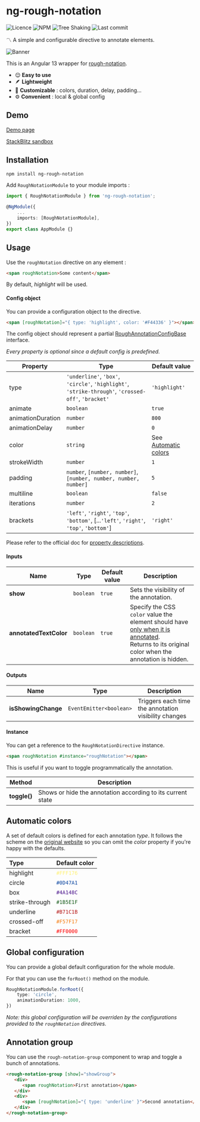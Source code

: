 # ng-rough-notation
![Licence](https://badgen.net/badge/license/MIT/blue)
![NPM](https://badgen.net/npm/dw/ng-rough-notation)
![Tree Shaking](https://badgen.net/bundlephobia/tree-shaking/ng-rough-notation)
![Last commit](https://badgen.net/github/last-commit/jornetsimon/ng-rough-notation)

〽️ A simple and configurable directive to annotate elements.

![Banner](https://i.imgur.com/IyoECHI.gif)

This is an Angular 13 wrapper for [rough-notation](https://roughnotation.com).

- 😌 **Easy to use**
- 🪶 **Lightweight**
- 🎨 **Customizable** : colors, duration, delay, padding...
- ⚙️ **Convenient** : local & global config

## Demo

[Demo page](https://ng-rough-notation-demo.stackblitz.io/)

[StackBlitz sandbox](https://stackblitz.com/edit/ng-rough-notation-demo)

## Installation

```bash
npm install ng-rough-notation
```

Add `RoughNotationModule` to your module imports :
``` typescript
import { RoughNotationModule } from 'ng-rough-notation';

@NgModule({
    ...
    imports: [RoughNotationModule],
})
export class AppModule {}

```

## Usage

Use the `roughNotation` directive on any element :

 ``` html
<span roughNotation>Some content</span>
 ```
By default, _highlight_ will be used.

#### Config object

You can provide a configuration object to the directive.

 ``` html
<span [roughNotation]="{ type: 'highlight', color: '#F44336' }"></span>
 ```

The config object should represent a partial [RoughAnnotationConfigBase](https://github.com/pshihn/rough-notation/blob/979cdd33d8825df4e0124de17e4e2433e1f6e4a6/src/model.ts#L16) interface.

*Every property is optional since a default config is predefined.*

| Property          | Type                                                         | Default value                             |
| ----------------- | ------------------------------------------------------------ | ----------------------------------------- |
| type              | `'underline'`, `'box'`, `'circle'`, `'highlight'`, `'strike-through'`, `'crossed-off'`, `'bracket'` | `'highlight'`                             |
| animate           | `boolean`                                                    | `true`                                    |
| animationDuration | `number`                                                     | `800`                                     |
| animationDelay    | `number`                                                     | `0`                                       |
| color             | `string`                                                     | See [Automatic colors](#automatic-colors) |
| strokeWidth       | `number`                                                     | `1`                                       |
| padding           | `number`,  `[number, number]`, `[number, number, number, number]` | `5`                                       |
| multiline         | `boolean`                                                    | `false`                                   |
| iterations        | `number`                                                     | `2`                                       |
| brackets          | `'left'`, `'right'`, `'top'`, `'bottom'`,  [...`'left'`, `'right'`, `'top'`, `'bottom'`] | `'right'`                                 |

Please refer to the official doc for [property descriptions](https://github.com/pshihn/rough-notation#configuring-the-annotation).

#### Inputs

| Name                   | Type      | Default value | Description                                                  |
| ---------------------- | --------- | ------------- | ------------------------------------------------------------ |
| **show**               | `boolean` | `true`        | Sets the visibility of the annotation.                       |
| **annotatedTextColor** | `boolean` | `true`        | Specify the CSS `color` value the element should have <u>only when it is annotated</u>. <br />Returns to its original color when the annotation is hidden. |

#### Outputs

| Name                | Type                    | Description                                          |
| ------------------- | ----------------------- | ---------------------------------------------------- |
| **isShowingChange** | `EventEmitter<boolean>` | Triggers each time the annotation visibility changes |

#### Instance

You can get a reference to the `RoughNotationDirective` instance.

```html
<span roughNotation #instance="roughNotation"></span>
```

This is useful if you want to toggle programmatically the annotation.

| Method       | Description                                                 |
| ------------ | ----------------------------------------------------------- |
| **toggle()** | Shows or hide the annotation according to its current state |

## Automatic colors

A set of default colors is defined for each annotation *type*. It follows the scheme on the [original website](https://roughnotation.com) so you can omit the *color* property if you're happy with the defaults. 

| Type           | Default color                                |
| :------------- | -------------------------------------------- |
| highlight      | <span style="color:#FFF176">`#FFF176`</span> |
| circle         | <span style="color:#0D47A1">`#0D47A1`</span> |
| box            | <span style="color:#4A148C">`#4A148C`</span> |
| strike-through | <span style="color:#1B5E1F">`#1B5E1F`</span> |
| underline      | <span style="color:#B71C1B">`#B71C1B`</span> |
| crossed-off    | <span style="color:#F57F17">`#F57F17`</span> |
| bracket        | <span style="color:#FF0000">`#FF0000`</span> |

## Global configuration

You can provide a global default configuration for the whole module.

For that you can use the `forRoot()` method on the module.

```typescript
RoughNotationModule.forRoot({
    type: 'circle',
    animationDuration: 1000,
})
```

*Note: this global configuration will be overriden by the configurations provided to the `roughNotation` directives.*

## Annotation group

You can use the `rough-notation-group` component to wrap and toggle a bunch of annotations.

```html
<rough-notation-group [show]="showGroup">
   <div>
      <span roughNotation>First annotation</span>
   </div>
   <div>
      <span [roughNotation]="{ type: 'underline' }">Second annotation</span>
   </div>
</rough-notation-group>
```
